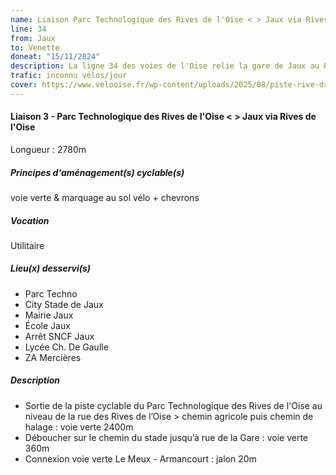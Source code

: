 ```yaml
---
name: Liaison Parc Technologique des Rives de l'Oise < > Jaux via Rives de l'Oise
line: 34
from: Jaux
to: Venette
doneat: "15/11/2024"
description: La ligne 34 des voies de l'Oise relie la gare de Jaux au Parc technologique des Rives de l'Oise (Venette)
trafic: inconnu vélos/jour
cover: https://www.velooise.fr/wp-content/uploads/2025/08/piste-rive-droite-oise-parctechno-jaux-scaled.jpg
---
```


#### Liaison 3 - Parc Technologique des Rives de l'Oise < > Jaux via Rives de l'Oise
Longueur : 2780m

##### Principes d'aménagement(s) cyclable(s)
voie verte & marquage au sol vélo + chevrons

##### Vocation
Utilitaire

##### Lieu(x) desservi(s)

* Parc Techno
* City Stade de Jaux
* Mairie Jaux
* École Jaux
* Arrêt SNCF Jaux
* Lycée Ch. De Gaulle
* ZA Mercières

##### Description

* Sortie de la piste cyclable du Parc Technologique des Rives de l'Oise au niveau de la rue des Rives de l’Oise > chemin agricole puis chemin de halage : voie verte 2400m
* Déboucher sur le chemin du stade jusqu’à rue de la Gare : voie verte 360m
* Connexion voie verte Le Meux - Armancourt : jalon 20m

